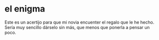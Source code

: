 # el enigma

Este es un acertijo para que mi novia encuenter el regalo que le he hecho. Sería muy sencillo dárselo sin más, que menos que ponerla a pensar un poco.
